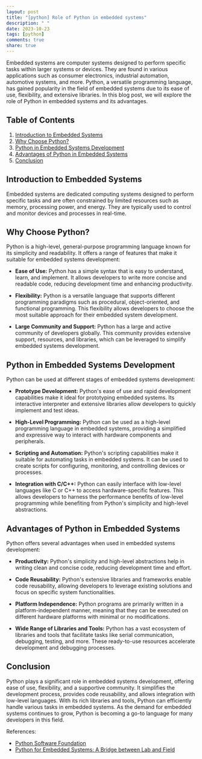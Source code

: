 ```yaml
---
layout: post
title: "[python] Role of Python in embedded systems"
description: " "
date: 2023-10-23
tags: [python]
comments: true
share: true
---
```


Embedded systems are computer systems designed to perform specific tasks within larger systems or devices. They are found in various applications such as consumer electronics, industrial automation, automotive systems, and more. Python, a versatile programming language, has gained popularity in the field of embedded systems due to its ease of use, flexibility, and extensive libraries. In this blog post, we will explore the role of Python in embedded systems and its advantages.

## Table of Contents
1. [Introduction to Embedded Systems](#introduction-to-embedded-systems)
2. [Why Choose Python?](#why-choose-python)
3. [Python in Embedded Systems Development](#python-in-embedded-systems-development)
4. [Advantages of Python in Embedded Systems](#advantages-of-python-in-embedded-systems)
5. [Conclusion](#conclusion)

## Introduction to Embedded Systems
Embedded systems are dedicated computing systems designed to perform specific tasks and are often constrained by limited resources such as memory, processing power, and energy. They are typically used to control and monitor devices and processes in real-time.

## Why Choose Python?
Python is a high-level, general-purpose programming language known for its simplicity and readability. It offers a range of features that make it suitable for embedded systems development:

- **Ease of Use:** Python has a simple syntax that is easy to understand, learn, and implement. It allows developers to write more concise and readable code, reducing development time and enhancing productivity.

- **Flexibility:** Python is a versatile language that supports different programming paradigms such as procedural, object-oriented, and functional programming. This flexibility allows developers to choose the most suitable approach for their embedded system development.

- **Large Community and Support:** Python has a large and active community of developers globally. This community provides extensive support, resources, and libraries, which can be leveraged to simplify embedded systems development.

## Python in Embedded Systems Development
Python can be used at different stages of embedded systems development:

- **Prototype Development:** Python's ease of use and rapid development capabilities make it ideal for prototyping embedded systems. Its interactive interpreter and extensive libraries allow developers to quickly implement and test ideas.

- **High-Level Programming:** Python can be used as a high-level programming language in embedded systems, providing a simplified and expressive way to interact with hardware components and peripherals.

- **Scripting and Automation:** Python's scripting capabilities make it suitable for automating tasks in embedded systems. It can be used to create scripts for configuring, monitoring, and controlling devices or processes.

- **Integration with C/C++:** Python can easily interface with low-level languages like C or C++ to access hardware-specific features. This allows developers to harness the performance benefits of low-level programming while benefiting from Python's simplicity and high-level abstractions.

## Advantages of Python in Embedded Systems
Python offers several advantages when used in embedded systems development:

- **Productivity:** Python's simplicity and high-level abstractions help in writing clean and concise code, reducing development time and effort.

- **Code Reusability:** Python's extensive libraries and frameworks enable code reusability, allowing developers to leverage existing solutions and focus on specific system functionalities.

- **Platform Independence:** Python programs are primarily written in a platform-independent manner, meaning that they can be executed on different hardware platforms with minimal or no modifications.

- **Wide Range of Libraries and Tools:** Python has a vast ecosystem of libraries and tools that facilitate tasks like serial communication, debugging, testing, and more. These ready-to-use resources accelerate development and debugging processes.

## Conclusion
Python plays a significant role in embedded systems development, offering ease of use, flexibility, and a supportive community. It simplifies the development process, provides code reusability, and allows integration with low-level languages. With its rich libraries and tools, Python can efficiently handle various tasks in embedded systems. As the demand for embedded systems continues to grow, Python is becoming a go-to language for many developers in this field.

References:
- [Python Software Foundation](https://www.python.org/)
- [Python for Embedded Systems: A Bridge between Lab and Field](https://www.europeanmakerweek.eu/resources/Python-for-embedded-systems)